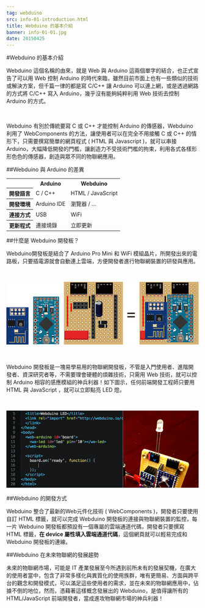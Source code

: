 ```yaml
---
tag: webduino
src: info-01-introduction.html
title: Webduino 的基本介紹
banner: info-01-01.jpg
date: 20150425
---
```


<!-- @@master  = ../../_layout.html-->

<!-- @@block  =  meta-->

<title>Webduino 的基本介紹 :::: Webduino = Web × Arduino</title>

<meta property="og:description" content="Webduino 這個名稱的由來，就是 Web 與 Arduino 這兩個單字的結合，也正式宣告了可以用 Web 控制 Arduino 的時代來臨，雖然目前市面上也有一些類似的技術或解決方案，但千篇一律的都是寫 C/C++ 讓 Arduino 可以連上網，或是透過網路的方式將 C/C++ 寫入 Arduino，幾乎沒有能夠純粹利用 Web 技術去控制 Arduino 的方式。">

<!-- @@close-->



<!-- @@block  =  tutorials-->
#Webduino 的基本介紹

Webduino 這個名稱的由來，就是 Web 與 Arduino 這兩個單字的結合，也正式宣告了可以用 Web 控制 Arduino 的時代來臨，雖然目前市面上也有一些類似的技術或解決方案，但千篇一律的都是寫 C/C++ 讓 Arduino 可以連上網，或是透過網路的方式將 C/C++ 寫入 Arduino，幾乎沒有能夠純粹利用 Web 技術去控制 Arduino 的方式。

<br/>

Webduino 有別於傳統要寫 C 或 C++ 才能控制 Arduino 的傳感器，Webduino 利用了 WebComponents 的方法，讓使用者可以在完全不用接觸 C 或 C++ 的情形下，只需要撰寫簡單的網頁程式 ( HTML 與 Javascript )，就可以串接 Arduino，大幅降低開發的門檻，讓創造力不受技術門檻的拘束，利用各式各樣形形色色的傳感器，創造與眾不同的物聯網應用。

##Webduino 與 Arduino 的差異

<table>
<tr>
<th></th>
<th>Arduino</th>
<th>Webduino</th>
</tr>
<tr>
<th>開發語言</th>
<td>C / C++</td>
<td>HTML / JavaScript</td>
</tr>
<tr>
<th>開發環境</th>
<td>Arduino IDE</td>
<td>瀏覽器 / ...</td>
</tr>
<tr>
<th>連接方式</th>
<td>USB</td>
<td>WiFi</td>
</tr>
<tr>
<th>更新程式</th>
<td>連接燒錄</td>
<td>立即更新</td>
</tr>
</table>

##什麼是 Webduino 開發板？

Webduino開發板是結合了 Arduino Pro Mini 和 WiFi 模組晶片，所開發出來的電路板，只要插電源就會自動連上雲端，方便開發者進行物聯網裝置的研發與應用。

<br/>

![Webduino 的基本介紹 - 什麼是 Webduino 開發板？](../img/tutorials/info-02-02.jpg)

<br/>

Webduino 開發板是一塊易學易用的物聯網開發板，不管是入門使用者、進階開發者、資深研究者等，不需要理會硬體的煩雜技術，只需用 Web 技術，就可以控制 Arduino 相容的感應模組的神兵利器！如下圖示，任何前端開發工程師只要用 HTML 與 JavaScript ，就可以立即點亮 LED 燈。

<br/>

![Webduino 的基本介紹 - 什麼是 Webduino 開發板？](../img/tutorials/info-01-02.gif)

##Webduino 的開發方式

Webduino 整合了最新的Web元件化技術 ( WebComponents )，開發者只要使用自訂 HTML 標籤，就可以完成 Webduino 開發板的連接與物聯網裝置的監控，每一片 Webduino 開發板都預設有一個專屬的雲端通道代碼，開發者只要撰寫 HTML 標籤，**在 device 屬性填入雲端通道代碼**，這個網頁就可以輕易完成和 Webduino 開發板的連線。

##Webduino 在未來物聯網的發展趨勢

未來的物聯網市場，可能是 IT 產業發展至今所遇到前所未有的發展契機，在廣大的使用者當中，包含了非常多樣化與異質化的使用族群，唯有更簡易、方面與跨平台的觀念和開發模式，可以滿足這些使用者的需求，並在未來的物聯網應用中，佔據不倒的地位，然而，憑藉著這樣概念發展出的 Webduino，是值得讓所有的 HTML/JavaScript 前端開發者，當成進攻物聯網市場的神兵利器！

<!-- @@close-->
